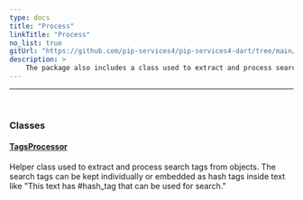 ```yaml
---
type: docs
title: "Process"
linkTitle: "Process"
no_list: true
gitUrl: "https://github.com/pip-services4/pip-services4-dart/tree/main/pip-services4-data-dart"
description: >
    The package also includes a class used to extract and process search tags from objects. 
---
```

---

<div class="module-body"> 

<br>

### Classes

#### [TagsProcessor](tags_processor)
Helper class used to extract and process search tags from objects.
The search tags can be kept individually or embedded as hash tags inside text
like "This text has #hash_tag that can be used for search."

</div>

